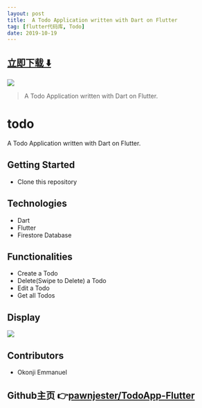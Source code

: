 ```yaml
---
layout: post
title:  A Todo Application written with Dart on Flutter
tag: [flutter代码库, Todo]
date: 2019-10-19
---
```


 


## [立即下载 ️⬇️ ](https://codeload.github.com/pawnjester/TodoApp-Flutter/zip/master) 


 
![](https://flutterawesome.com/content/images/2019/10/TodoApp-Flutter.jpg)
 
>
> A Todo Application written with Dart on Flutter.
>

 
# todo

A Todo Application written with Dart on Flutter.

## Getting Started
- Clone this repository

## Technologies
- Dart
- Flutter
- Firestore Database

## Functionalities
- Create a Todo
- Delete(Swipe to Delete) a Todo
- Edit a Todo
- Get all Todos

## Display
![](https://raw.githubusercontent.com/pawnjester/TodoApp-Flutter/master/todo.gif)


## Contributors
- Okonji Emmanuel

## Github主页 👉[pawnjester/TodoApp-Flutter](http://github.com/pawnjester/TodoApp-Flutter)